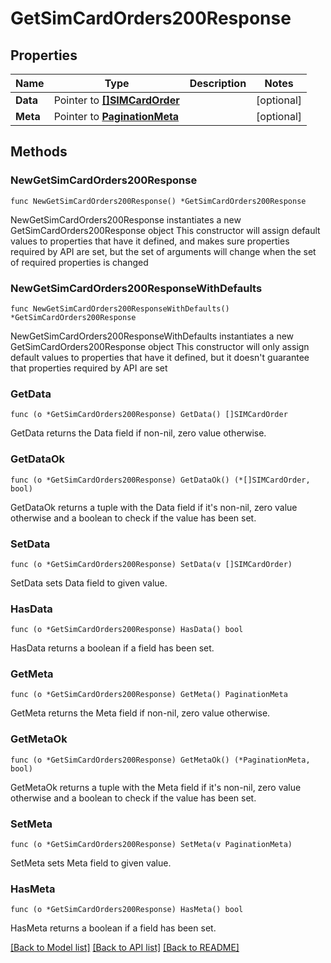 # GetSimCardOrders200Response

## Properties

Name | Type | Description | Notes
------------ | ------------- | ------------- | -------------
**Data** | Pointer to [**[]SIMCardOrder**](SIMCardOrder.md) |  | [optional] 
**Meta** | Pointer to [**PaginationMeta**](PaginationMeta.md) |  | [optional] 

## Methods

### NewGetSimCardOrders200Response

`func NewGetSimCardOrders200Response() *GetSimCardOrders200Response`

NewGetSimCardOrders200Response instantiates a new GetSimCardOrders200Response object
This constructor will assign default values to properties that have it defined,
and makes sure properties required by API are set, but the set of arguments
will change when the set of required properties is changed

### NewGetSimCardOrders200ResponseWithDefaults

`func NewGetSimCardOrders200ResponseWithDefaults() *GetSimCardOrders200Response`

NewGetSimCardOrders200ResponseWithDefaults instantiates a new GetSimCardOrders200Response object
This constructor will only assign default values to properties that have it defined,
but it doesn't guarantee that properties required by API are set

### GetData

`func (o *GetSimCardOrders200Response) GetData() []SIMCardOrder`

GetData returns the Data field if non-nil, zero value otherwise.

### GetDataOk

`func (o *GetSimCardOrders200Response) GetDataOk() (*[]SIMCardOrder, bool)`

GetDataOk returns a tuple with the Data field if it's non-nil, zero value otherwise
and a boolean to check if the value has been set.

### SetData

`func (o *GetSimCardOrders200Response) SetData(v []SIMCardOrder)`

SetData sets Data field to given value.

### HasData

`func (o *GetSimCardOrders200Response) HasData() bool`

HasData returns a boolean if a field has been set.

### GetMeta

`func (o *GetSimCardOrders200Response) GetMeta() PaginationMeta`

GetMeta returns the Meta field if non-nil, zero value otherwise.

### GetMetaOk

`func (o *GetSimCardOrders200Response) GetMetaOk() (*PaginationMeta, bool)`

GetMetaOk returns a tuple with the Meta field if it's non-nil, zero value otherwise
and a boolean to check if the value has been set.

### SetMeta

`func (o *GetSimCardOrders200Response) SetMeta(v PaginationMeta)`

SetMeta sets Meta field to given value.

### HasMeta

`func (o *GetSimCardOrders200Response) HasMeta() bool`

HasMeta returns a boolean if a field has been set.


[[Back to Model list]](../README.md#documentation-for-models) [[Back to API list]](../README.md#documentation-for-api-endpoints) [[Back to README]](../README.md)


